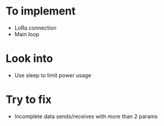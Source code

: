 # To implement

- LoRa connection
- Main loop

# Look into

- Use sleep to limit power usage

# Try to fix

- Incomplete data sends/receives with more than 2 params
